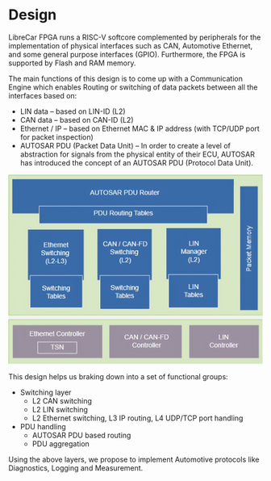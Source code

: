 # Design

LibreCar FPGA runs a RISC-V  softcore complemented by peripherals for the implementation of physical interfaces such as CAN, Automotive Ethernet, and some general purpose interfaces (GPIO). Furthermore, the FPGA is supported by Flash and RAM memory.

The main functions of this design  is to come up with a Communication Engine which enables Routing or switching of data packets between all the interfaces based on:
* LIN data – based on LIN-ID (L2)
* CAN data – based on CAN-ID (L2)
* Ethernet / IP – based on Ethernet MAC & IP address (with TCP/UDP port for packet inspection)
* AUTOSAR PDU (Packet Data Unit) – In order to create a level of abstraction for signals from the physical entity of their ECU, AUTOSAR has introduced the concept of an AUTOSAR PDU (Protocol Data Unit).

![ Autosar PDU ](images/PDU.png)

This design helps us braking down into a set of functional groups:
* Switching layer
    * L2 CAN switching
    * L2 LIN switching
    * L2 Ethernet switching, L3 IP routing, L4 UDP/TCP port handling
* PDU handling
    * AUTOSAR PDU based routing
    * PDU aggregation

Using the above layers, we propose to implement Automotive protocols like Diagnostics, Logging and Measurement.